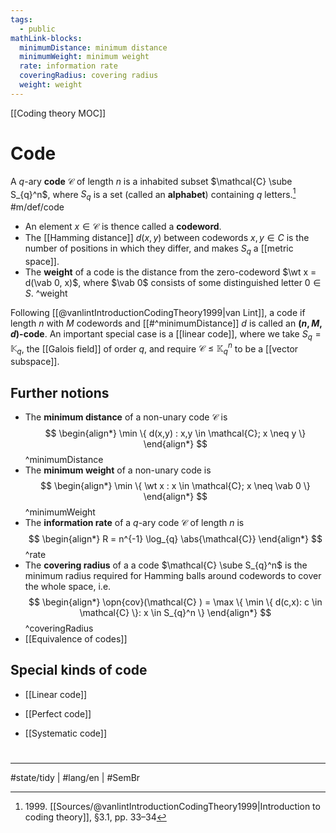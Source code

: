 ```yaml
---
tags:
  - public
mathLink-blocks:
  minimumDistance: minimum distance
  minimumWeight: minimum weight
  rate: information rate
  coveringRadius: covering radius
  weight: weight
---
```

[[Coding theory MOC]]
# Code

A $q$-ary **code** $\mathcal{C}$ of length $n$ is a inhabited subset $\mathcal{C} \sube S_{q}^n$,
where $S_{q}$ is a set (called an **alphabet**) containing $q$ letters.[^1999] #m/def/code 

- An element $x \in \mathcal{C}$ is thence called a **codeword**.
- The [[Hamming distance]] $d(x,y)$ between codewords $x,y \in C$ is the number of positions in which they differ, and makes $S_{q}$ a [[metric space]].
- The **weight** of a code is the distance from the zero-codeword $\wt x = d(\vab 0, x)$,
  where $\vab 0$ consists of some distinguished letter $0 \in S$. ^weight

Following [[@vanlintIntroductionCodingTheory1999|van Lint]], a code if length $n$ with $M$ codewords and [[#^minimumDistance]] $d$ is called an **$(n,M,d)$-code**.
An important special case is a [[linear code]], where we take $S_{q} = \mathbb{K}_{q}$, the [[Galois field]] of order $q$, and require $\mathcal{C} \leq \mathbb{K}_{q}^n$ to be a [[vector subspace]].


## Further notions

- The **minimum distance** of a non-unary code $\mathcal{C}$ is
$$
\begin{align*}
\min \{ d(x,y) : x,y \in \mathcal{C}; x \neq y \}
\end{align*}
$$ 
^minimumDistance
- The **minimum weight** of a non-unary code is
  $$
  \begin{align*}
  \min \{ \wt x : x \in \mathcal{C}; x \neq \vab 0 \}
  \end{align*}
  $$
  ^minimumWeight
- The **information rate** of a $q$-ary code $\mathcal{C}$ of length $n$ is
  $$
  \begin{align*}
  R = n^{-1} \log_{q} \abs{\mathcal{C}}
  \end{align*}
  $$
  ^rate
- The **covering radius** of a a code $\mathcal{C} \sube S_{q}^n$ is the minimum radius required for Hamming balls around codewords to cover the whole space, i.e.
  $$
  \begin{align*}
  \opn{cov}(\mathcal{C} ) = \max \{ \min \{ d(c,x): c \in \mathcal{C} \}: x \in S_{q}^n \}
  \end{align*}
  $$
  ^coveringRadius
- [[Equivalence of codes]]

## Special kinds of code

- [[Linear code]]
- [[Perfect code]]
- [[Systematic code]]

  [^1999]: 1999\. [[Sources/@vanlintIntroductionCodingTheory1999|Introduction to coding theory]], §3.1, pp. 33–34


#
---
#state/tidy | #lang/en | #SemBr
